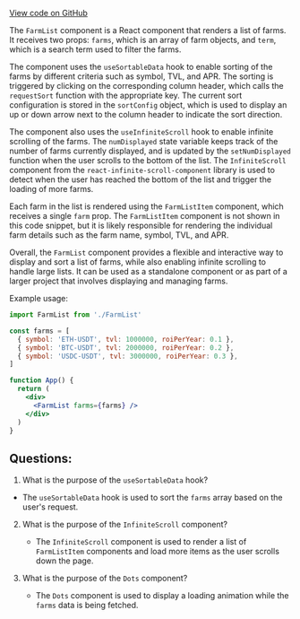 [View code on GitHub](zoo-labs/zoo/blob/master/core/src/features/onsen/FarmList.tsx)

The `FarmList` component is a React component that renders a list of farms. It receives two props: `farms`, which is an array of farm objects, and `term`, which is a search term used to filter the farms. 

The component uses the `useSortableData` hook to enable sorting of the farms by different criteria such as symbol, TVL, and APR. The sorting is triggered by clicking on the corresponding column header, which calls the `requestSort` function with the appropriate key. The current sort configuration is stored in the `sortConfig` object, which is used to display an up or down arrow next to the column header to indicate the sort direction.

The component also uses the `useInfiniteScroll` hook to enable infinite scrolling of the farms. The `numDisplayed` state variable keeps track of the number of farms currently displayed, and is updated by the `setNumDisplayed` function when the user scrolls to the bottom of the list. The `InfiniteScroll` component from the `react-infinite-scroll-component` library is used to detect when the user has reached the bottom of the list and trigger the loading of more farms.

Each farm in the list is rendered using the `FarmListItem` component, which receives a single `farm` prop. The `FarmListItem` component is not shown in this code snippet, but it is likely responsible for rendering the individual farm details such as the farm name, symbol, TVL, and APR.

Overall, the `FarmList` component provides a flexible and interactive way to display and sort a list of farms, while also enabling infinite scrolling to handle large lists. It can be used as a standalone component or as part of a larger project that involves displaying and managing farms. 

Example usage:

```jsx
import FarmList from './FarmList'

const farms = [
  { symbol: 'ETH-USDT', tvl: 1000000, roiPerYear: 0.1 },
  { symbol: 'BTC-USDT', tvl: 2000000, roiPerYear: 0.2 },
  { symbol: 'USDC-USDT', tvl: 3000000, roiPerYear: 0.3 },
]

function App() {
  return (
    <div>
      <FarmList farms={farms} />
    </div>
  )
}
```
## Questions: 
 1. What is the purpose of the `useSortableData` hook?
   - The `useSortableData` hook is used to sort the `farms` array based on the user's request.

2. What is the purpose of the `InfiniteScroll` component?
   - The `InfiniteScroll` component is used to render a list of `FarmListItem` components and load more items as the user scrolls down the page.

3. What is the purpose of the `Dots` component?
   - The `Dots` component is used to display a loading animation while the `farms` data is being fetched.
